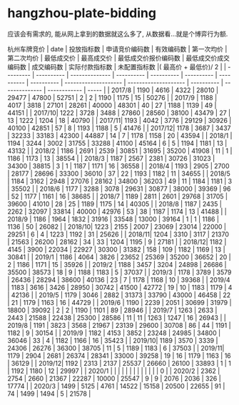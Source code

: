 # hangzhou-plate-bidding
应该会有需求的, 能从网上拿到的数据就这么多了, 从数据看...就是个博弈行为额.

杭州车牌竞价
| date      | 投放指标数 | 申请竞价编码数 | 有效编码数 | 第一次均价 | 第二次均价 | 最低成交价 | 最高成交价 | 最低成交价报价编码数 | 最低成交价成交编码数 | 成交编码数 | 实际付款指标数 | 未配置指标数 |( 最高价 + 最低价)/ 2  |
| --------- | ---------- | -------------- | ---------- | ---------- | ---------- | ---------- | ---------- | -------------------- | -------------------- | ---------- | -------------- | ------------ | ----- |
| 2017/8 | 1190       | 4616           | 4322       | 28010      | 29477      | 47800      | 52751      | 2                    | 2                    | 1190       | 1175           | 15           | 50276 |
| 2017/9 | 1188       | 4017           | 3818       | 27101      | 28261      | 40000      | 48301      | 40                   | 27                   | 1188       | 1139           | 49           | 44151 |
| 2017/10| 1222       | 3728           | 3488       | 27860      | 28560      | 38100      | 43479      | 27                   | 13                   | 1222       | 1204           | 18           | 40790 |
| 2017/11| 1193       | 4042           | 3776       | 29129      | 30926      | 40100      | 42851      | 57                   | 8                    | 1193       | 1188           | 5            | 41476 |
| 2017/12| 1178       | 3687           | 3437       | 32233      | 33183      | 42300      | 44887      | 14                   | 7                    | 1178       | 1158           | 20           | 43594 |
| 2018/1 | 1194       | 3244           | 3002       | 31755      | 33288      | 41100      | 45164      | 6                    | 5                    | 1194       | 1181           | 13           | 43132 |
| 2018/2 | 1186       | 2691           | 2539       | 30851      | 31695      | 35200      | 41908      | 11                   | 1                    | 1186       | 1173           | 13           | 38554 |
| 2018/3 | 1187       | 2567           | 2381       | 30726      | 31023      | 34300      | 38815      | 3                    | 1                    | 1187       | 1171           | 16           | 36558 |
| 2018/4 | 1193       | 2905           | 2700       | 28177      | 28696      | 33300      | 36010      | 37                   | 22                   | 1193       | 1182           | 11           | 34655 |
| 2018/5 | 1184       | 3162           | 2948       | 27076      | 28162      | 34800      | 36203      | 49                   | 11                   | 1184       | 1181           | 3            | 35502 |
| 2018/6 | 1177       | 3288           | 3078       | 29631      | 30877      | 38000      | 39369      | 96                   | 52                   | 1177       | 1161           | 16           | 38685 |
| 2018/7 | 1189       | 2811           | 2601       | 29768      | 31705      | 39600      | 41010      | 28                   | 25                   | 1189       | 1175           | 14           | 40305 |
| 2018/8 | 1187       | 2435           | 2262       | 32097      | 33814      | 40000      | 42976      | 53                   | 38                   | 1187       | 1174           | 13           | 41488 |
| 2018/9 | 1186       | 1964           | 1832       | 31916      | 33548      | 13000      | 39164      | 1                    | 1                    | 1186       | 1136           | 50           | 26082 |
| 2018/10| 1223       | 2155           | 2007       | 23069      | 23014      | 22000      | 29251      | 6                    | 4                    | 1223       | 1192           | 31           | 25626 |
| 2018/11| 1204       | 3310           | 3117       | 21370      | 21563      | 26200      | 28162      | 34                   | 33                   | 1204       | 1195           | 9            | 27181 |
| 2018/12| 1182       | 4145           | 3900       | 22034      | 22927      | 30300      | 31382      | 158                  | 109                  | 1182       | 1169           | 13           | 30841 |
| 2019/1 | 1186       | 4064           | 3826       | 23652      | 25369      | 35200      | 36652      | 20                   | 2                    | 1186       | 1171           | 15           | 35926 |
| 2019/2 | 1188       | 3457           | 3204       | 24898      | 26686      | 35500      | 38573      | 18                   | 9                    | 1188       | 1183           | 5            | 37037 |
| 2019/3 | 1178       | 3789           | 3579       | 26436      | 28294      | 38600      | 40136      | 23                   | 7                    | 1178       | 1168           | 10           | 39368 |
| 2019/4 | 1183       | 3616           | 3426       | 28950      | 30742      | 41500      | 42772      | 19                   | 10                   | 1183       | 1179           | 4            | 42136 |
| 2019/5 | 1179       | 3046           | 2882       | 31373      | 33790      | 43000      | 46458      | 22                   | 21                   | 1179       | 1163           | 16           | 44729 |
| 2019/6 | 1190       | 2239           | 2051       | 30699      | 31979      | 18800      | 39092      | 2                    | 2                    | 1190       | 1101           | 89           | 28946 |
| 2019/7 | 1263       | 2633           | 2443       | 21588      | 22438      | 25300      | 28586      | 11                   | 11                   | 1263       | 1247           | 16           | 26943 |
| 2019/8 | 1191       | 3823           | 3568       | 21967      | 23139      | 29600      | 30708      | 86                   | 44                   | 1191       | 1182           | 9            | 30154 |
| 2019/9 | 1182       | 4153           | 3852       | 23248      | 24985      | 34800      | 36046      | 33                   | 4                    | 1182       | 1166           | 16           | 35423 |
| 2019/10| 1189       | 3570           | 3339       | 24306      | 26276      | 36300      | 38705      | 11                   | 5                    | 1189       | 1183           | 6            | 37503 |
| 2019/11| 1179       | 2904           | 2681       | 26374      | 28341      | 33000      | 39258      | 19                   | 16                   | 1179       | 1163           | 16           | 36129 |
| 2019/12| 1192       | 2313           | 2137       | 25537      | 26660      | 26100      | 33893      | 1                    | 1                    | 1192       | 1180           | 12           | 29997 |
| 2020/1 |            |                |            |            |            |            |            |                      |                      |            |                |              | 0     |
| 2020/2 | 2362       | 2754           | 2660       | 21367      | 22287      | 10000      | 25547      | 9                    | 9                    | 2076       | 2036           | 326          | 17774 |
| 2020/3 | 1499       | 5125           | 4761       | 14522      | 15158      | 20500      | 22655      | 91                   | 74                   | 1499       | 1494           | 5            | 21578 |
